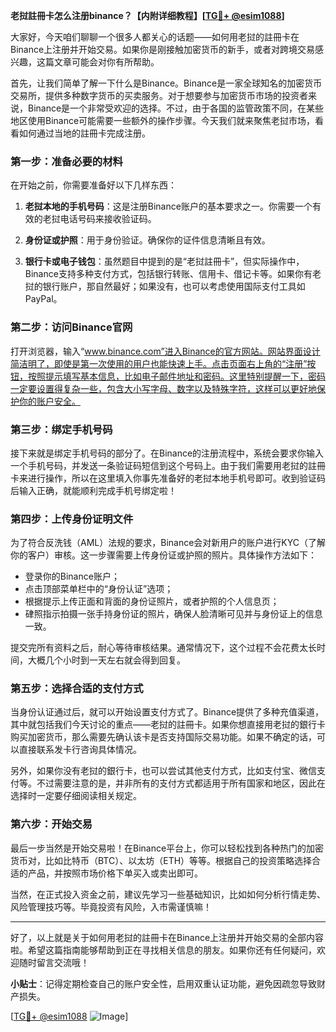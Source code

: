 **老挝註冊卡怎么注册binance？【内附详细教程】[[TG💪+ @esim1088](https://t.me/s/esim1088)]**

大家好，今天咱们聊聊一个很多人都关心的话题——如何用老挝的註冊卡在Binance上注册并开始交易。如果你是刚接触加密货币的新手，或者对跨境交易感兴趣，这篇文章可能会对你有所帮助。

首先，让我们简单了解一下什么是Binance。Binance是一家全球知名的加密货币交易所，提供多种数字货币的买卖服务。对于想要参与加密货币市场的投资者来说，Binance是一个非常受欢迎的选择。不过，由于各国的监管政策不同，在某些地区使用Binance可能需要一些额外的操作步骤。今天我们就来聚焦老挝市场，看看如何通过当地的註冊卡完成注册。

### **第一步：准备必要的材料**

在开始之前，你需要准备好以下几样东西：

1. **老挝本地的手机号码**：这是注册Binance账户的基本要求之一。你需要一个有效的老挝电话号码来接收验证码。
   
2. **身份证或护照**：用于身份验证。确保你的证件信息清晰且有效。

3. **银行卡或电子钱包**：虽然题目中提到的是“老挝註冊卡”，但实际操作中，Binance支持多种支付方式，包括银行转账、信用卡、借记卡等。如果你有老挝的银行账户，那自然最好；如果没有，也可以考虑使用国际支付工具如PayPal。

### **第二步：访问Binance官网**

打开浏览器，输入“www.binance.com”进入Binance的官方网站。网站界面设计简洁明了，即使是第一次使用的用户也能快速上手。点击页面右上角的“注册”按钮，按照提示填写基本信息，比如电子邮件地址和密码。这里特别提醒一下，密码一定要设置得复杂一些，包含大小写字母、数字以及特殊字符，这样可以更好地保护你的账户安全。

### **第三步：绑定手机号码**

接下来就是绑定手机号码的部分了。在Binance的注册流程中，系统会要求你输入一个手机号码，并发送一条验证码短信到这个号码上。由于我们需要用老挝的註冊卡来进行操作，所以在这里填入你事先准备好的老挝本地手机号即可。收到验证码后输入正确，就能顺利完成手机号绑定啦！

### **第四步：上传身份证明文件**

为了符合反洗钱（AML）法规的要求，Binance会对新用户的账户进行KYC（了解你的客户）审核。这一步骤需要上传身份证或护照的照片。具体操作方法如下：

- 登录你的Binance账户；
- 点击顶部菜单栏中的“身份认证”选项；
- 根据提示上传正面和背面的身份证照片，或者护照的个人信息页；
- 硉照指示拍摄一张手持身份证的照片，确保人脸清晰可见并与身份证上的信息一致。

提交完所有资料之后，耐心等待审核结果。通常情况下，这个过程不会花费太长时间，大概几个小时到一天左右就会得到回复。

### **第五步：选择合适的支付方式**

当身份认证通过后，就可以开始设置支付方式了。Binance提供了多种充值渠道，其中就包括我们今天讨论的重点——老挝的註冊卡。如果你想直接用老挝的銀行卡购买加密货币，那么需要先确认该卡是否支持国际交易功能。如果不确定的话，可以直接联系发卡行咨询具体情况。

另外，如果你没有老挝的銀行卡，也可以尝试其他支付方式，比如支付宝、微信支付等。不过需要注意的是，并非所有的支付方式都适用于所有国家和地区，因此在选择时一定要仔细阅读相关规定。

### **第六步：开始交易**

最后一步当然是开始交易啦！在Binance平台上，你可以轻松找到各种热门的加密货币对，比如比特币（BTC）、以太坊（ETH）等等。根据自己的投资策略选择合适的产品，并按照市场价格下单买入或卖出即可。

当然，在正式投入资金之前，建议先学习一些基础知识，比如如何分析行情走势、风险管理技巧等。毕竟投资有风险，入市需谨慎嘛！

---

好了，以上就是关于如何用老挝的註冊卡在Binance上注册并开始交易的全部内容啦。希望这篇指南能够帮助到正在寻找相关信息的朋友。如果你还有任何疑问，欢迎随时留言交流哦！

**小贴士**：记得定期检查自己的账户安全性，启用双重认证功能，避免因疏忽导致财产损失。

[[TG💪+ @esim1088](https://t.me/s/esim1088) ![Image](https://i.postimg.cc/4NQfJmqS/Snipaste-2025-05-13-00-14-12.png)]